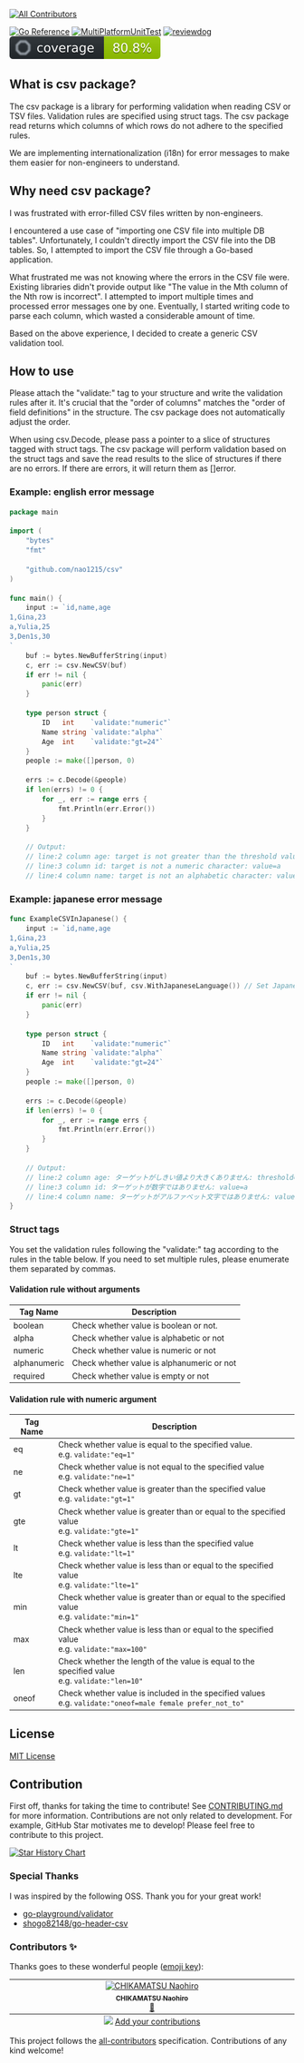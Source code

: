 <!-- ALL-CONTRIBUTORS-BADGE:START - Do not remove or modify this section -->
[![All Contributors](https://img.shields.io/badge/all_contributors-1-orange.svg?style=flat-square)](#contributors-)
<!-- ALL-CONTRIBUTORS-BADGE:END -->
[![Go Reference](https://pkg.go.dev/badge/github.com/nao1215/csv.svg)](https://pkg.go.dev/github.com/nao1215/csv)
[![MultiPlatformUnitTest](https://github.com/nao1215/csv/actions/workflows/multi_platform_ut.yml/badge.svg)](https://github.com/nao1215/csv/actions/workflows/multi_platform_ut.yml)
[![reviewdog](https://github.com/nao1215/csv/actions/workflows/reviewdog.yml/badge.svg)](https://github.com/nao1215/csv/actions/workflows/reviewdog.yml)
![Coverage](https://raw.githubusercontent.com/nao1215/octocovs-central-repo/main/badges/nao1215/csv/coverage.svg)

## What is csv package?

The csv package is a library for performing validation when reading CSV or TSV files. Validation rules are specified using struct tags. The csv package read returns which columns of which rows do not adhere to the specified rules.
  
We are implementing internationalization (i18n) for error messages to make them easier for non-engineers to understand.

## Why need csv package?

I was frustrated with error-filled CSV files written by non-engineers.

I encountered a use case of "importing one CSV file into multiple DB tables". Unfortunately, I couldn't directly import the CSV file into the DB tables. So, I attempted to import the CSV file through a Go-based application.

What frustrated me was not knowing where the errors in the CSV file were. Existing libraries didn't provide output like "The value in the Mth column of the Nth row is incorrect". I attempted to import multiple times and processed error messages one by one. Eventually, I started writing code to parse each column, which wasted a considerable amount of time.

Based on the above experience, I decided to create a generic CSV validation tool.

## How to use

Please attach the "validate:" tag to your structure and write the validation rules after it. It's crucial that the "order of columns" matches the "order of field definitions" in the structure. The csv package does not automatically adjust the order.

When using csv.Decode, please pass a pointer to a slice of structures tagged with struct tags. The csv package will perform validation based on the struct tags and save the read results to the slice of structures if there are no errors. If there are errors, it will return them as []error.

### Example: english error message
```go
package main

import (
	"bytes"
	"fmt"

	"github.com/nao1215/csv"
)

func main() {
	input := `id,name,age
1,Gina,23
a,Yulia,25
3,Den1s,30
`
	buf := bytes.NewBufferString(input)
	c, err := csv.NewCSV(buf)
	if err != nil {
		panic(err)
	}

	type person struct {
		ID   int    `validate:"numeric"`
		Name string `validate:"alpha"`
		Age  int    `validate:"gt=24"`
	}
	people := make([]person, 0)

	errs := c.Decode(&people)
	if len(errs) != 0 {
		for _, err := range errs {
			fmt.Println(err.Error())
		}
	}

	// Output:
	// line:2 column age: target is not greater than the threshold value: threshold=24, value=23
	// line:3 column id: target is not a numeric character: value=a
	// line:4 column name: target is not an alphabetic character: value=Den1s
```

### Example: japanese error message

```go
func ExampleCSVInJapanese() {
	input := `id,name,age
1,Gina,23
a,Yulia,25
3,Den1s,30
`
	buf := bytes.NewBufferString(input)
	c, err := csv.NewCSV(buf, csv.WithJapaneseLanguage()) // Set Japanese language option
	if err != nil {
		panic(err)
	}

	type person struct {
		ID   int    `validate:"numeric"`
		Name string `validate:"alpha"`
		Age  int    `validate:"gt=24"`
	}
	people := make([]person, 0)

	errs := c.Decode(&people)
	if len(errs) != 0 {
		for _, err := range errs {
			fmt.Println(err.Error())
		}
	}

	// Output:
	// line:2 column age: ターゲットがしきい値より大きくありません: threshold=24, value=23
	// line:3 column id: ターゲットが数字ではありません: value=a
	// line:4 column name: ターゲットがアルファベット文字ではありません: value=Den1s
}
```

### Struct tags

You set the validation rules following the "validate:" tag according to the rules in the table below. If you need to set multiple rules, please enumerate them separated by commas.

#### Validation rule without arguments

| Tag Name          | Description                                       |
|-------------------|---------------------------------------------------|
| boolean           | Check whether value is boolean or not.           |
| alpha             | Check whether value is alphabetic or not           |
| numeric           | Check whether value is numeric or not              |
| alphanumeric     | Check whether value is alphanumeric or not        |
| required          | Check whether value is empty or not                |

#### Validation rule with numeric argument

| Tag Name          | Description                                       |
|-------------------|---------------------------------------------------|
| eq                | Check whether value is equal to the specified value.<br> e.g. `validate:"eq=1"` |
| ne                | Check whether value is not equal to the specified value <br> e.g. `validate:"ne=1"` |
| gt                | Check whether value is greater than the specified value <br> e.g. `validate:"gt=1"` |
| gte               | Check whether value is greater than or equal to the specified value <br> e.g. `validate:"gte=1"` |
| lt                | Check whether value is less than the specified value <br> e.g. `validate:"lt=1"` |
| lte               | Check whether value is less than or equal to the specified value <br> e.g. `validate:"lte=1"` |
| min               | Check whether value is greater than or equal to the specified value <br> e.g. `validate:"min=1"` |
| max               | Check whether value is less than or equal to the specified value <br> e.g. `validate:"max=100"` |
| len 			    | Check whether the length of the value is equal to the specified value <br> e.g. `validate:"len=10"` |
| oneof             | Check whether value is included in the specified values <br> e.g. `validate:"oneof=male female prefer_not_to"` |

## License
[MIT License](./LICENSE)

## Contribution

First off, thanks for taking the time to contribute! See [CONTRIBUTING.md](./CONTRIBUTING.md) for more information. Contributions are not only related to development. For example, GitHub Star motivates me to develop! Please feel free to contribute to this project.

[![Star History Chart](https://api.star-history.com/svg?repos=nao1215/csv&type=Date)](https://star-history.com/#nao1215/csv&Date)

### Special Thanks

I was inspired by the following OSS. Thank you for your great work!
- [go-playground/validator](https://github.com/go-playground/validator)
- [shogo82148/go-header-csv](https://github.com/shogo82148/go-header-csv)

### Contributors ✨

Thanks goes to these wonderful people ([emoji key](https://allcontributors.org/docs/en/emoji-key)):

<!-- ALL-CONTRIBUTORS-LIST:START - Do not remove or modify this section -->
<!-- prettier-ignore-start -->
<!-- markdownlint-disable -->
<table>
  <tbody>
    <tr>
      <td align="center" valign="top" width="14.28%"><a href="https://debimate.jp/"><img src="https://avatars.githubusercontent.com/u/22737008?v=4?s=75" width="75px;" alt="CHIKAMATSU Naohiro"/><br /><sub><b>CHIKAMATSU Naohiro</b></sub></a><br /><a href="https://github.com/nao1215/csv/commits?author=nao1215" title="Documentation">📖</a></td>
    </tr>
  </tbody>
  <tfoot>
    <tr>
      <td align="center" size="13px" colspan="7">
        <img src="https://raw.githubusercontent.com/all-contributors/all-contributors-cli/1b8533af435da9854653492b1327a23a4dbd0a10/assets/logo-small.svg">
          <a href="https://all-contributors.js.org/docs/en/bot/usage">Add your contributions</a>
        </img>
      </td>
    </tr>
  </tfoot>
</table>

<!-- markdownlint-restore -->
<!-- prettier-ignore-end -->

<!-- ALL-CONTRIBUTORS-LIST:END -->

This project follows the [all-contributors](https://github.com/all-contributors/all-contributors) specification. Contributions of any kind welcome!

